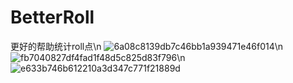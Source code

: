 # BetterRoll
更好的帮助统计roll点\n
![6a08c8139db7c46bb1a939471e46f014](https://github.com/Cindy-Master/BetterRoll/assets/98833590/d01f2904-0014-457b-bcba-40d2f9942537)\n
![fb7040827df4fad1f48d5c825d83f796](https://github.com/Cindy-Master/BetterRoll/assets/98833590/5a16ea38-18c9-4f49-81ed-29a258ee86fe)\n
![e633b746b612210a3d347c771f21889d](https://github.com/Cindy-Master/BetterRoll/assets/98833590/ba1d2c56-2224-4fad-9c6b-598ad0882ac1)



